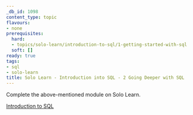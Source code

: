```yaml
---
_db_id: 1098
content_type: topic
flavours:
- none
prerequisites:
  hard:
  - topics/solo-learn/introduction-to-sql/1-getting-started-with-sql
  soft: []
ready: true
tags:
- sql
- solo-learn
title: Solo Learn - Introduction into SQL - 2 Going Deeper with SQL
---
```


Complete the above-mentioned module on Solo Learn.

[Introduction to SQL](https://www.sololearn.com/en/learn/courses/sql-introduction)